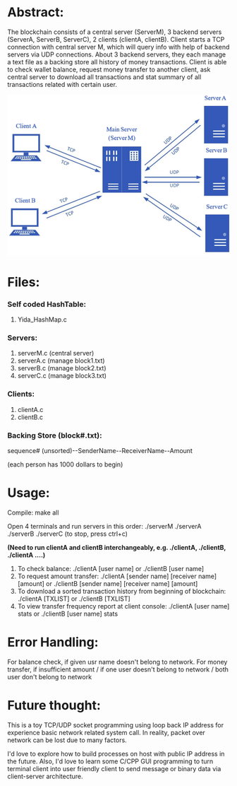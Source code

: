 # **Abstract:**

The blockchain consists of a central server (ServerM), 3 backend servers (ServerA, ServerB, ServerC), 2 clients (clientA, clientB).
Client starts a TCP connection with central server M, which will query info with help of backend servers via UDP connections. 
About 3 backend servers, they each manage a text file as a backing store all history of money transactions. Client is able 
to check wallet balance, request money transfer to another client, ask central server to download all transactions and stat summary
of all transactions related with certain user.

![](figure1.png)

# Files:
### Self coded HashTable:

1. Yida_HashMap.c

### Servers: 
1. serverM.c (central server)
2. serverA.c (manage block1.txt)
3. serverB.c (manage block2.txt)
4. serverC.c (manage block3.txt)

### Clients: 
1. clientA.c
2. clientB.c

### Backing Store (block#.txt): 

sequence# (unsorted)--SenderName--ReceiverName--Amount

(each person has 1000 dollars to begin)

# Usage: 
Compile: make all

Open 4 terminals and run servers in this order: ./serverM ./serverA ./serverB ./serverC (to stop, press ctrl+c)

**(Need to run clientA and clientB interchangeably, e.g. ./clientA, ./clientB, ./clientA ....)**
1. To check balance: ./clientA [user name] or ./clientB [user name]
2. To request amount transfer: ./clientA [sender name] [receiver name] [amount]  or ./clientB [sender name] [receiver name] [amount]
3. To download a sorted transaction history from beginning of blockchain: ./clientA [TXLIST] or ./clientB [TXLIST]
4. To view transfer frequency report at client console: ./clientA [user name] stats or ./clientB [user name] stats

# Error Handling:
For balance check, if given usr name doesn't belong to network.
For money transfer, if insufficient amount / if one user doesn't belong to network / both user don't belong to network

# Future thought: 
This is a toy TCP/UDP socket programming using loop back IP address for experience basic network related system call. 
In reality, packet over network can be lost due to many factors. 

I'd love to explore how to build processes on host with public IP address in the future. Also, I'd love to learn some C/CPP 
GUI programming to turn terminal client into user friendly client to send message or binary data via client-server architecture.